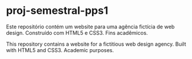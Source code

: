 # proj-semestral-pps1
Este repositório contém um website para uma agência fictícia de web design. Construído com HTML5 e CSS3. Fins acadêmicos.

This repository contains a website for a fictitious web design agency. Built with HTML5 and CSS3. Academic purposes.
